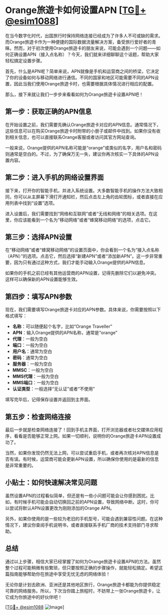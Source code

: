 # Orange旅遊卡如何设置APN [[TG💪+ @esim1088](https://t.me/s/esim1088)]

在当今数字化时代，出国旅行时保持网络连接已经成为了许多人不可或缺的需求。而Orange旅遊卡作为一种便捷的国际数据流量解决方案，备受旅行爱好者的青睐。然而，对于初次使用Orange旅遊卡的朋友来说，可能会遇到一个问题——如何正确设置APN（接入点名称）？今天，我们就来详细聊聊这个话题，帮助大家轻松搞定设置步骤。

首先，什么是APN呢？简单来说，APN就像是手机和运营商之间的桥梁，它决定了你的设备如何与移动网络进行通信。不同的国家和地区可能需要不同的APN设置，因此当我们使用Orange旅遊卡时，也需要根据具体情况进行相应的配置。

那么，接下来就让我们一步步来看看如何为Orange旅遊卡设置APN吧！

## 第一步：获取正确的APN信息

在开始设置之前，我们需要先确认Orange旅遊卡对应的APN信息。通常情况下，这些信息可以在购买Orange旅遊卡时附带的小册子或邮件中找到。如果你没有收到相关信息，也可以直接联系Orange客服或者访问其官方网站查询。

一般来说，Orange提供的APN名称可能是“orange”或类似的名字，用户名和密码则通常是空白的。不过，为了确保万无一失，建议你再次核实一下具体的APN设置内容。

## 第二步：进入手机的网络设置界面

接下来，打开你的智能手机，并进入系统设置。大多数智能手机的操作方法大致相同，你可以从主屏幕下滑打开通知栏，然后点击左上角的齿轮图标，或者直接在应用列表中找到“设置”选项。

进入设置后，我们需要找到“网络和互联网”或者“无线和网络”的相关选项。在这里，你应该能看到一个名为“移动网络”或者“蜂窝移动网络”的选项，点击它。

## 第三步：选择APN设置

在“移动网络”或者“蜂窝移动网络”的设置页面中，你会看到一个名为“接入点名称（APN）”的选项。点击它，然后选择“新建APN”或者“添加新APN”。这一步非常重要，因为只有通过这种方式，我们才能手动输入Orange提供的APN信息。

如果你的手机之前已经有其他运营商的APN设置，记得先删除它们以避免冲突。这样可以确保新的APN设置能够生效。

## 第四步：填写APN参数

现在，我们需要填写Orange旅遊卡对应的APN参数。具体来说，你需要按照以下格式填写：

- **名称**：可以随便起个名字，比如“Orange Traveller”
- **APN**：输入Orange提供的APN名称，通常是“orange”
- **代理**：一般为空白
- **端口**：一般为空白
- **用户名**：通常为空白
- **密码**：通常为空白
- **服务器**：一般为空白
- **MMSC**：一般为空白
- **MMS代理**：一般为空白
- **MMS端口**：一般为空白
- **认证类型**：一般选择“无认证”或者“不使用”

填写完毕后，记得保存设置并返回到主界面。

## 第五步：检查网络连接

最后一步就是检查网络连接了！回到手机主界面，打开浏览器或者社交媒体应用程序，看看是否能够正常上网。如果一切顺利，说明你的Orange旅遊卡APN设置成功了。

当然，如果你发现仍然无法上网，可以尝试重启手机，或者再次核对APN信息是否有误。有时候，运营商可能会更新APN设置，所以确保你使用的是最新的信息是非常重要的。

## 小贴士：如何快速解决常见问题

虽然设置APN的过程看似简单，但还是有一些小问题可能会让你感到困扰。比如，有时候手机可能会自动切换回之前的APN设置，导致网络中断。这时，你可以尝试将默认APN设置更改为刚刚添加的Orange APN。

另外，如果你使用的是一些较为老旧的手机型号，可能会遇到兼容性问题。在这种情况下，建议你查阅手机说明书，或者直接联系手机厂商的技术支持部门寻求帮助。

## 总结

通过以上步骤，相信大家已经掌握了如何为Orange旅遊卡设置APN的方法。虽然整个过程可能稍微有些繁琐，但只要按照正确的步骤操作，就能轻松搞定。希望这篇指南能够帮助你在旅途中享受无忧无虑的网络体验！

无论你是计划去欧洲、亚洲还是其他地区旅行，Orange旅遊卡都能为你提供稳定可靠的网络服务。所以，下次当你踏上旅程时，不妨带上一张Orange旅遊卡，让它成为你旅途中的好伙伴吧！

[[TG💪+ @esim1088](https://t.me/s/esim1088) ![Image](https://i.postimg.cc/4NQfJmqS/Snipaste-2025-05-13-00-14-12.png)]